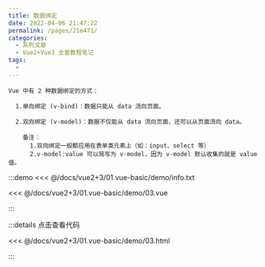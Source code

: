 ```yaml
---
title: 数据绑定
date: 2022-04-06 21:47:22
permalink: /pages/21e471/
categories:
  - 系列文章
  - Vue2+Vue3 全套教程笔记
tags:
  -
---
```


```
Vue 中有 2 种数据绑定的方式：

  1.单向绑定 (v-bind)：数据只能从 data 流向页面。

  2.双向绑定 (v-model)：数据不仅能从 data 流向页面，还可以从页面流向 data。

    备注：
      1.双向绑定一般都应用在表单类元素上（如：input、select 等）
      2.v-model:value 可以简写为 v-model，因为 v-model 默认收集的就是 value 值。
```

:::demo <<< @/docs/vue2+3/01.vue-basic/demo/info.txt

<<< @/docs/vue2+3/01.vue-basic/demo/03.vue

:::

:::details 点击查看代码

<<< @/docs/vue2+3/01.vue-basic/demo/03.html

:::
